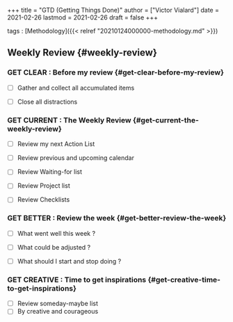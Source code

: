 +++
title = "GTD (Getting Things Done)"
author = ["Victor Vialard"]
date = 2021-02-26
lastmod = 2021-02-26
draft = false
+++

tags
: [Methodology]({{< relref "20210124000000-methodology.md" >}})


## Weekly Review {#weekly-review}


### GET CLEAR : Before my review {#get-clear-before-my-review}

-   [ ] Gather and collect all accumulated items
-   [ ] Close all distractions


### GET CURRENT : The Weekly Review {#get-current-the-weekly-review}

-   [ ] Review my next Action List
-   [ ] Review previous and upcoming calendar
-   [ ] Review Waiting-for list
-   [ ] Review Project list
-   [ ] Review Checklists


### GET BETTER : Review the week {#get-better-review-the-week}

-   [ ] What went well this week ?
-   [ ] What could be adjusted ?
-   [ ] What should I start and stop doing ?


### GET CREATIVE : Time to get inspirations {#get-creative-time-to-get-inspirations}

-   [ ] Review someday-maybe list
-   [ ] By creative and courageous
